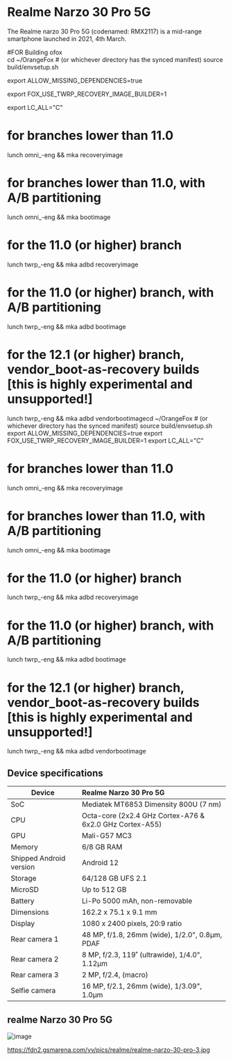 # Realme Narzo 30 Pro 5G
                                                 
The Realme narzo 30 Pro 5G (codenamed: RMX2117) is a mid-range smartphone launched in 2021, 4th March.

#FOR Building ofox      
cd ~/OrangeFox # (or whichever directory has the synced manifest)
    source build/envsetup.sh
    
  export ALLOW_MISSING_DEPENDENCIES=true
  
  export FOX_USE_TWRP_RECOVERY_IMAGE_BUILDER=1
  
  export LC_ALL="C"

# for branches lower than 11.0
  lunch omni_<device>-eng && mka recoveryimage

# for branches lower than 11.0, with A/B partitioning
  lunch omni_<device>-eng && mka bootimage

# for the 11.0 (or higher) branch
  lunch twrp_<device>-eng && mka adbd recoveryimage

# for the 11.0 (or higher) branch, with A/B partitioning
  lunch twrp_<device>-eng && mka adbd bootimage

# for the 12.1 (or higher) branch, vendor_boot-as-recovery builds [this is highly experimental and unsupported!]
  lunch twrp_<device>-eng && mka adbd vendorbootimagecd ~/OrangeFox # (or whichever directory has the synced manifest)
    source build/envsetup.sh
  export ALLOW_MISSING_DEPENDENCIES=true
  export FOX_USE_TWRP_RECOVERY_IMAGE_BUILDER=1
  export LC_ALL="C"

# for branches lower than 11.0
  lunch omni_<device>-eng && mka recoveryimage

# for branches lower than 11.0, with A/B partitioning
  lunch omni_<device>-eng && mka bootimage

# for the 11.0 (or higher) branch
  lunch twrp_<device>-eng && mka adbd recoveryimage

# for the 11.0 (or higher) branch, with A/B partitioning
  lunch twrp_<device>-eng && mka adbd bootimage

# for the 12.1 (or higher) branch, vendor_boot-as-recovery builds [this is highly experimental and unsupported!]
  lunch twrp_<device>-eng && mka adbd vendorbootimage

## Device specifications

| Device                  | Realme Narzo 30 Pro 5G                                   |
| ----------------------- | :---------------------------------------------------------|
| SoC                     | Mediatek MT6853 Dimensity 800U (7 nm)                             |
| CPU                     | Octa-core (2x2.4 GHz Cortex-A76 & 6x2.0 GHz Cortex-A55)     |
| GPU                     | Mali-G57 MC3                                                 |
| Memory                  | 6/8 GB RAM                                                     |
| Shipped Android version | Android 12                                                  |
| Storage                 | 64/128 GB UFS 2.1                             |
| MicroSD                 | Up to 512 GB                                                |
| Battery                 | Li-Po 5000 mAh, non-removable                              |
| Dimensions              | 162.2 x 75.1 x 9.1 mm                            |
| Display                 | 1080 x 2400 pixels, 20:9 ratio                            |
| Rear camera 1           | 48 MP, f/1.8, 26mm (wide), 1/2.0", 0.8µm, PDAF           |
| Rear camera 2           | 8 MP, f/2.3, 119˚ (ultrawide), 1/4.0", 1.12µm        |
| Rear camera 3           | 2 MP, f/2.4, (macro)                                      |
| Selfie camera           | 16 MP, f/2.1, 26mm (wide), 1/3.09", 1.0µm                    |

## realme Narzo 30 Pro 5G

![image](https://fdn2.gsmarena.com/vv/pics/realme/realme-narzo-30-pro-3.jpg)














https://fdn2.gsmarena.com/vv/pics/realme/realme-narzo-30-pro-3.jpg
